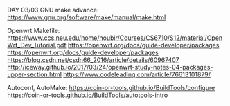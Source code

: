 DAY 03/03
GNU make advance:
https://www.gnu.org/software/make/manual/make.html

Openwrt Makefile:
https://www.ccs.neu.edu/home/noubir/Courses/CS6710/S12/material/OpenWrt_Dev_Tutorial.pdf
https://openwrt.org/docs/guide-developer/packages
https://openwrt.org/docs/guide-developer/packages
https://blog.csdn.net/csdn66_2016/article/details/60967407
http://iceway.github.io/2017/03/24/openwrt-study-notes-04-packages-upper-section.html
https://www.codeleading.com/article/76613101879/

Autoconf, AutoMake:
https://coin-or-tools.github.io/BuildTools/configure
https://coin-or-tools.github.io/BuildTools/autotools-intro




